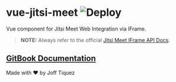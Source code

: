 # vue-jitsi-meet ![Deploy](https://github.com/mycurelabs/vue-jitsi-meet/workflows/Deploy/badge.svg)

Vue component for Jitsi Meet Web Integration via IFrame.

> **NOTE:** Always refer to the official [Jitsi Meet IFrame API Docs](https://jitsi.github.io/handbook/docs/dev-guide/dev-guide-iframe).

## [GitBook Documentation](https://mycure.gitbook.io/mycure-oss/v/vue-jitsi-meet/)

Made with :heart: by Joff Tiquez
